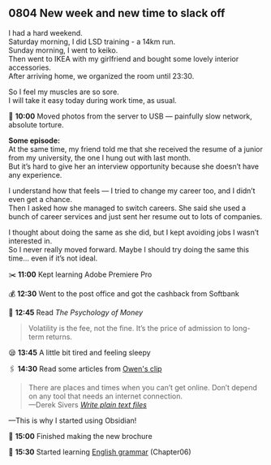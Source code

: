 ## 0804 New week and new time to slack off

I had a hard weekend.  
Saturday morning, I did LSD training - a 14km run.    
Sunday morning, I went to keiko.  
Then went to IKEA with my girlfriend and bought some lovely interior accessories.  
After arriving home, we organized the room until 23:30. 

So I feel my muscles are so sore.  
I will take it easy today during work time, as usual.

🔄 **10:00** Moved photos from the server to USB — painfully slow network, absolute torture.

**Some episode:**  
At the same time,  my friend told me that she received the resume of a junior from my university, the one I hung out with last month.  
But it’s hard to give her an interview opportunity because she doesn’t have any experience.

I understand how that feels — I tried to change my career too, and I didn’t even get a chance.  
Then I asked how she managed to switch careers. She said she used a bunch of career services and just sent her resume out to lots of companies.

I thought about doing the same as she did, but I kept avoiding jobs I wasn’t interested in.  
So I never really moved forward. Maybe I should try doing the same this time… even if it’s not ideal.  

✂️ **11:00** Kept learning Adobe Premiere Pro

💰 **12:30** Went to the post office and got the cashback from Softbank

📖 **12:45** Read *The Psychology of Money*
> Volatility is the fee, not the fine. It’s the price of admission to long-term returns.

😪 **13:45** A little bit tired and feeling sleepy

🖇️ **14:30** Read some articles from [Owen's clip](https://clip.owenyoung.com/)

>There are places and times when you can’t get online. Don’t depend on any tool that needs an internet connection.  
>—Derek Sivers [*Write plain text files*](https://sive.rs/plaintext)

—This is why I started using Obsidian!

📘 **15:00** Finished making the new brochure

📑 **15:30** Started learning [English grammar](https://llwslc.github.io/grammar-club/content/Chapter06.html) (Chapter06)
